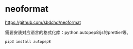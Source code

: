 # neoformat
https://github.com/sbdchd/neoformat

需要安装对应语言的格式化库：python autopep8/js的prettier等。

```
pip3 install autopep8
```
